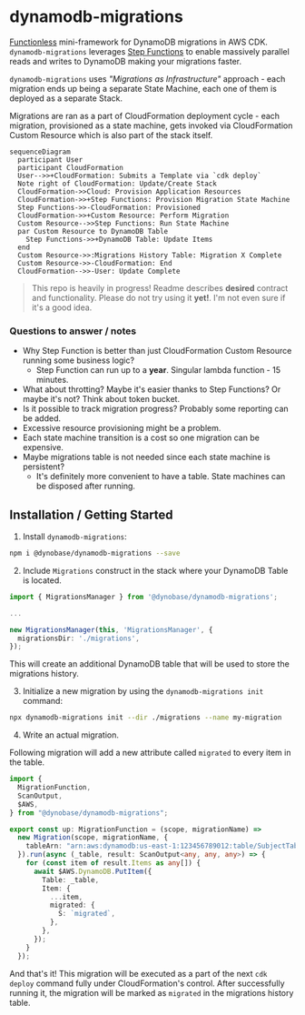 # dynamodb-migrations

[Functionless](https://github.com/functionless/functionless) mini-framework for DynamoDB migrations in AWS CDK. `dynamodb-migrations` leverages [Step Functions](https://aws.amazon.com/step-functions/) to enable massively parallel reads and writes to DynamoDB making your migrations faster.

`dynamodb-migrations` uses _"Migrations as Infrastructure"_ approach - each migration ends up being a separate State Machine, each one of them is deployed as a separate Stack.

Migrations are ran as a part of CloudFormation deployment cycle - each migration, provisioned as a state machine, gets invoked via CloudFormation Custom Resource which is also part of the stack itself.

```mermaid
sequenceDiagram
  participant User
  participant CloudFormation
  User-->>+CloudFormation: Submits a Template via `cdk deploy`
  Note right of CloudFormation: Update/Create Stack
  CloudFormation->>Cloud: Provision Application Resources
  CloudFormation->>+Step Functions: Provision Migration State Machine
  Step Functions->>-CloudFormation: Provisioned
  CloudFormation->>+Custom Resource: Perform Migration
  Custom Resource-->>Step Functions: Run State Machine
  par Custom Resource to DynamoDB Table
    Step Functions->>+DynamoDB Table: Update Items
  end
  Custom Resource->>:Migrations History Table: Migration X Complete
  Custom Resource->>-CloudFormation: End
  CloudFormation-->>-User: Update Complete
```

> This repo is heavily in progress! Readme describes **desired** contract and functionality. Please do not try using it **yet!**. I'm not even sure if it's a good idea.

### Questions to answer / notes

- Why Step Function is better than just CloudFormation Custom Resource running some business logic?
  - Step Function can run up to a **year**. Singular lambda function - 15 minutes.
- What about throtting? Maybe it's easier thanks to Step Functions? Or maybe it's not? Think about token bucket.
- Is it possible to track migration progress? Probably some reporting can be added.
- Excessive resource provisioning might be a problem.
- Each state machine transition is a cost so one migration can be expensive.
- Maybe migrations table is not needed since each state machine is persistent?
  - It's definitely more convenient to have a table. State machines can be disposed after running.

## Installation / Getting Started

1. Install `dynamodb-migrations`:

```bash
npm i @dynobase/dynamodb-migrations --save
```

2. Include `Migrations` construct in the stack where your DynamoDB Table is located.

```ts
import { MigrationsManager } from '@dynobase/dynamodb-migrations';

...

new MigrationsManager(this, 'MigrationsManager', {
  migrationsDir: './migrations',
});
```

This will create an additional DynamoDB table that will be used to store the migrations history.

3. Initialize a new migration by using the `dynamodb-migrations init` command:

```bash
npx dynamodb-migrations init --dir ./migrations --name my-migration
```

4. Write an actual migration.

Following migration will add a new attribute called `migrated` to every item in the table.

```ts
import {
  MigrationFunction,
  ScanOutput,
  $AWS,
} from "@dynobase/dynamodb-migrations";

export const up: MigrationFunction = (scope, migrationName) =>
  new Migration(scope, migrationName, {
    tableArn: "arn:aws:dynamodb:us-east-1:123456789012:table/SubjectTable", // can be also read from StackOutputs
  }).run(async (_table, result: ScanOutput<any, any, any>) => {
    for (const item of result.Items as any[]) {
      await $AWS.DynamoDB.PutItem({
        Table: _table,
        Item: {
          ...item,
          migrated: {
            S: `migrated`,
          },
        },
      });
    }
  });
```

And that's it! This migration will be executed as a part of the next `cdk deploy` command fully under CloudFormation's control. After successfully running it, the migration will be marked as `migrated` in the migrations history table.
